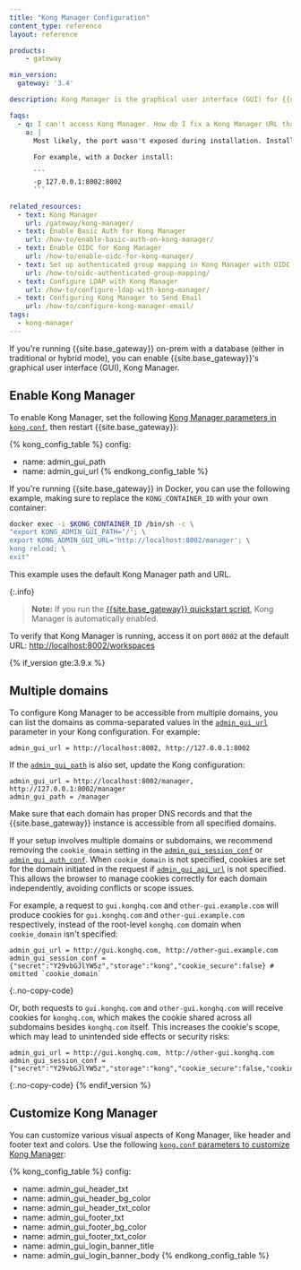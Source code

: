 ```yaml
---
title: "Kong Manager Configuration"
content_type: reference
layout: reference

products:
    - gateway

min_version:
  gateway: '3.4'

description: Kong Manager is the graphical user interface (GUI) for {{site.base_gateway}}.

faqs:
  - q: I can't access Kong Manager. How do I fix a Kong Manager URL that doesn’t resolve?
    a: |
      Most likely, the port wasn't exposed during installation. Install a new instance and map port `8002` during installation.
      
      For example, with a Docker install:

      ```
      -p 127.0.0.1:8002:8002
      ```

related_resources:
  - text: Kong Manager
    url: /gateway/kong-manager/
  - text: Enable Basic Auth for Kong Manager
    url: /how-to/enable-basic-auth-on-kong-manager/
  - text: Enable OIDC for Kong Manager
    url: /how-to/enable-oidc-for-kong-manager/
  - text: Set up authenticated group mapping in Kong Manager with OIDC
    url: /how-to/oidc-authenticated-group-mapping/
  - text: Configure LDAP with Kong Manager
    url: /how-to/configure-ldap-with-kong-manager/
  - text: Configuring Kong Manager to Send Email
    url: /how-to/configure-kong-manager-email/
tags:
  - kong-manager
---
```



If you're running {{site.base_gateway}} on-prem with a database (either in traditional
or hybrid mode), you can enable {{site.base_gateway}}'s graphical user interface
(GUI), Kong Manager.

## Enable Kong Manager

To enable Kong Manager, set the following [Kong Manager parameters in `kong.conf`](/gateway/configuration/#kong-manager-section), then restart {{site.base_gateway}}:
<!--vale off-->
{% kong_config_table %}
config:
  - name: admin_gui_path
  - name: admin_gui_url
{% endkong_config_table %}
<!--vale on-->

If you're running {{site.base_gateway}} in Docker, you can use the following example, making sure to replace the `KONG_CONTAINER_ID` with your own container:

```bash
docker exec -i $KONG_CONTAINER_ID /bin/sh -c \
"export KONG_ADMIN_GUI_PATH='/'; \
export KONG_ADMIN_GUI_URL='http://localhost:8002/manager'; \
kong reload; \
exit"
```
This example uses the default Kong Manager path and URL.


{:.info}
> **Note:** If you run the [{{site.base_gateway}} quickstart script](https://get.konghq.com/quickstart), Kong Manager is automatically enabled.

To verify that Kong Manager is running, access it on port `8002` at the default URL: [http://localhost:8002/workspaces](http://localhost:8002/workspaces)

{% if_version gte:3.9.x %}
## Multiple domains 
To configure Kong Manager to be accessible from multiple domains, you can list the domains as comma-separated values in the [`admin_gui_url`](/gateway/configuration/#admin_gui_url) parameter in your Kong configuration. For example:
```
admin_gui_url = http://localhost:8002, http://127.0.0.1:8002
```

If the [`admin_gui_path`](/gateway/configuration/#admin_gui_path) is also set, update the Kong configuration:
```
admin_gui_url = http://localhost:8002/manager, http://127.0.0.1:8002/manager
admin_gui_path = /manager
```
Make sure that each domain has proper DNS records and that the {{site.base_gateway}} instance is accessible from all specified domains.

If your setup involves multiple domains or subdomains, we recommend removing the `cookie_domain` setting in the [`admin_gui_session_conf`](/gateway/configuration/#admin_gui_session_conf) or [`admin_gui_auth_conf`](/gateway/configuration/#admin_gui_auth_conf).
When `cookie_domain` is not specified, cookies are set for the domain initiated in the request if [`admin_gui_api_url`](/gateway/configuration/#admin_gui_api_url) is not specified. This allows the browser to manage cookies correctly for each domain independently, avoiding conflicts or scope issues. 

For example, a request to `gui.konghq.com` and `other-gui.example.com` will produce cookies for `gui.konghq.com` and `other-gui.example.com` respectively, instead of the root-level `konghq.com` domain when `cookie_domain` isn't specified:

```
admin_gui_url = http://gui.konghq.com, http://other-gui.example.com
admin_gui_session_conf = {"secret":"Y29vbGJlYW5z","storage":"kong","cookie_secure":false} # omitted `cookie_domain`
```
{:.no-copy-code}

Or, both requests to `gui.konghq.com` and `other-gui.konghq.com` will receive cookies for `konghq.com`, which makes the cookie shared across all subdomains besides `konghq.com` itself. This increases the cookie's scope, which may lead to unintended side effects or security risks: 
```
admin_gui_url = http://gui.konghq.com, http://other-gui.konghq.com
admin_gui_session_conf = {"secret":"Y29vbGJlYW5z","storage":"kong","cookie_secure":false,"cookie_domain":"konghq.com"}
```
{:.no-copy-code}
{% endif_version %}

## Customize Kong Manager

You can customize various visual aspects of Kong Manager, like header and footer text and colors. Use the following [`kong.conf` parameters to customize Kong Manager](/gateway/configuration/#kong-manager-section):

<!--vale off-->
{% kong_config_table %}
config:
  - name: admin_gui_header_txt
  - name: admin_gui_header_bg_color
  - name: admin_gui_header_txt_color
  - name: admin_gui_footer_txt
  - name: admin_gui_footer_bg_color
  - name: admin_gui_footer_txt_color
  - name: admin_gui_login_banner_title
  - name: admin_gui_login_banner_body
{% endkong_config_table %}
<!--vale on-->